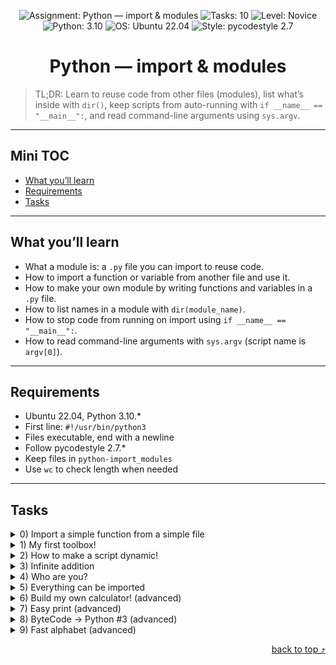 <!-- anchor for "back to top" -->
<a id="readme-top"></a>

<p align="center">
  <img alt="Assignment: Python — import & modules" src="https://img.shields.io/badge/Assignment-Python%20--%20import%20%26%20modules-blue">
  <img alt="Tasks: 10" src="https://img.shields.io/badge/Tasks-10-6c757d">
  <img alt="Level: Novice" src="https://img.shields.io/badge/Level-Novice-success">
  <img alt="Python: 3.10" src="https://img.shields.io/badge/Python-3.10-yellow">
  <img alt="OS: Ubuntu 22.04" src="https://img.shields.io/badge/OS-Ubuntu%2022.04-orange">
  <img alt="Style: pycodestyle 2.7" src="https://img.shields.io/badge/Style-pycodestyle%202.7-9cf">
</p>

<h1 align="center">Python — import & modules</h1>

> TL;DR: Learn to reuse code from other files (modules), list what’s inside with `dir()`, keep scripts from auto-running with `if __name__ == "__main__":`, and read command-line arguments using `sys.argv`.

---

## Mini TOC
- [What you’ll learn](#what-youll-learn)
- [Requirements](#requirements)
- [Tasks](#tasks)

---

## What you’ll learn
- What a module is: a `.py` file you can import to reuse code.
- How to import a function or variable from another file and use it.
- How to make your own module by writing functions and variables in a `.py` file.
- How to list names in a module with `dir(module_name)`.
- How to stop code from running on import using `if __name__ == "__main__":`.
- How to read command-line arguments with `sys.argv` (script name is `argv[0]`).

---

## Requirements
- Ubuntu 22.04, Python 3.10.*
- First line: `#!/usr/bin/python3`
- Files executable, end with a newline
- Follow pycodestyle 2.7.*
- Keep files in `python-import_modules`
- Use `wc` to check length when needed

---

<a id="tasks"></a>
## Tasks

<details>
  <summary>0) Import a simple function from a simple file</summary>

- Does: import `add(a, b)` from add_0.py, set `a = 1`, `b = 2`, print `1 + 2 = 3`.
- Learn: `from add_0 import add`, use variables, format the message, add the main guard.
- Run: `./0-add.py`
- Output: `1 + 2 = 3`
</details>

<details>
  <summary>1) My first toolbox!</summary>

- Does: import `add`, `sub`, `mul`, `div` from calculator_1.py; set `a = 10`, `b = 5`; print all four results.
- Learn: import several names, call each, print in the shown format, add the main guard.
- Run: `./1-calculation.py`
- Output: lines for `+`, `-`, `*`, `/` like `10 + 5 = 15`
</details>

<details>
  <summary>2) How to make a script dynamic!</summary>

- Does: print how many arguments were passed and list them with their position.
- Learn: `import sys`, use `len(sys.argv)`, loop over `argv[1:]`, handle 0, 1, or many.
- Run: `./2-args.py Hello World`
- Output:  
  `2 arguments:`  
  `1: Hello`  
  `2: World`
</details>

<details>
  <summary>3) Infinite addition</summary>

- Does: add all command-line numbers and print the total (0 if none).
- Learn: convert with `int()`, sum `argv[1:]`; big numbers work automatically.
- Run: `./3-infinite_add.py 79 10 -40 -300 89`
- Output: `-162`
</details>

<details>
  <summary>4) Who are you?</summary>

- Does: print all names from hidden_4.pyc, skip names starting with `__`, sort them.
- Learn: `import hidden_4`, `dir(hidden_4)`, filter, sort, print one per line.
- Run (in `/tmp`):  
  `curl -Lso hidden_4.pyc https://github.com/hs-hq/0x02.py/raw/main/hidden_4.pyc`  
  `./4-hidden_discovery.py | sort`
- Output: a sorted list like `my_secret_santa`, `print_hidden`, `print_school`
</details>

<details>
  <summary>5) Everything can be imported</summary>

- Does: import variable `a` from variable_load_5.py and print it.
- Learn: you can import variables, not only functions.
- Run: `./5-variable_load.py`
- Output: `98`
</details>

<details>
  <summary>6) Build my own calculator! (advanced)</summary>

- Does: command-line calculator `./100-my_calculator.py a operator b`
- Learn: check argument count; allow only `+ - * /`; convert to `int`; call the right function; print `<a> <op> <b> = <result>`; exit with code 1 on errors.
- Run:  
  `./100-my_calculator.py 3 + 5` → `3 + 5 = 8`  
  `./100-my_calculator.py` → usage + exit 1
</details>

<details>
  <summary>7) Easy print (advanced)</summary>

- Does: print `#pythoniscool` without using `print`, `eval`, `open`, or `sys`.
- Learn: another output method in ≤ 2 lines (for example, `os.write`).
- Run: `./101-easy_print.py`
- Output: `#pythoniscool`
</details>

<details>
  <summary>8) ByteCode → Python #3 (advanced)</summary>

- Does: write `magic_calculation(a, b)` to match the given bytecode:  
  if `a < b`: `c = add(a, b)`; then for `i` in `range(4, 6)`: `c = add(c, i)`; return `c`.  
  else: return `sub(a, b)`.
- Learn: translate steps into Python and import only what you need.
</details>

<details>
  <summary>9) Fast alphabet (advanced)</summary>

- Does: print `A` to `Z` in one shot (no loops or conditions).
- Learn: use library data, for example `string.ascii_uppercase`.
- Run: `./103-fast_alphabet.py`
- Output: `ABCDEFGHIJKLMNOPQRSTUVWXYZ`
</details>

<p align="right"><a href="#readme-top">back to top ⤴</a></p>
